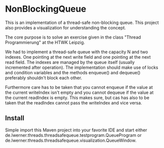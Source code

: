 # NonBlockingQueue
This is an implementation of a thread-safe non-blocking queue. This project also provides a visualization for understanding the concept.

The core purpose is to solve an exercise given in the class "Thread Programmierung" at the HTWK Leipzig.

We had to implement a thread-safe queue with the capacity N and two indexes. One pointing at the next write field and one pointing at the next read field.
The indexes are managed by the queue itself (usually incremented after operation). The implementation should make use of locks and condition variables and
the methods enqueue() and dequeue() preferably shouldn't block each other.

Furthermore care has to be taken that you cannot enqueue if the value at the current writeIndex isn't empty and you cannot dequeue if the value at the current
readIndex is empty. This makes sure, but cas has also to be taken that the readIndex cannot pass the writeIndex and vice versa.

## Install
Simple import this Maven project into your favorite IDE and start either de.lwerner.threads.threadsafequeue.testprogram.QueueProgram or de.lwerner.threads.threadsafequeue.visualization.QueueWindow.